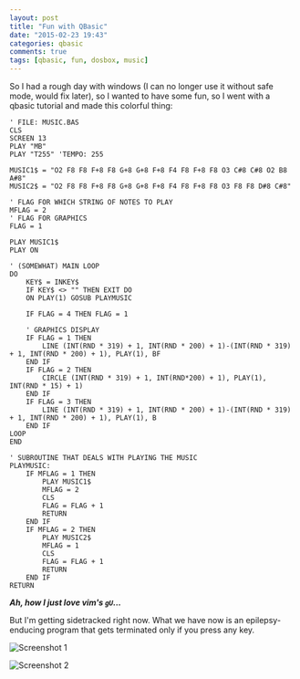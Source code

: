 ```yaml
---
layout: post
title: "Fun with QBasic"
date: "2015-02-23 19:43"
categories: qbasic
comments: true
tags: [qbasic, fun, dosbox, music]
---
```


So I had a rough day with windows (I can no longer use it without safe mode, would fix later), so I wanted to have some fun, so I went
with a qbasic tutorial and made this colorful thing:

``` basic
' FILE: MUSIC.BAS
CLS
SCREEN 13
PLAY "MB"
PLAY "T255" 'TEMPO: 255

MUSIC1$ = "O2 F8 F8 F+8 F8 G+8 G+8 F+8 F4 F8 F+8 F8 O3 C#8 C#8 O2 B8 A#8"
MUSIC2$ = "O2 F8 F8 F+8 F8 G+8 G+8 F+8 F4 F8 F+8 F8 O3 F8 F8 D#8 C#8"

' FLAG FOR WHICH STRING OF NOTES TO PLAY
MFLAG = 2
' FLAG FOR GRAPHICS
FLAG = 1

PLAY MUSIC1$
PLAY ON

' (SOMEWHAT) MAIN LOOP
DO
    KEY$ = INKEY$
    IF KEY$ <> "" THEN EXIT DO
    ON PLAY(1) GOSUB PLAYMUSIC

    IF FLAG = 4 THEN FLAG = 1

    ' GRAPHICS DISPLAY
    IF FLAG = 1 THEN
        LINE (INT(RND * 319) + 1, INT(RND * 200) + 1)-(INT(RND * 319) + 1, INT(RND * 200) + 1), PLAY(1), BF
    END IF
    IF FLAG = 2 THEN
        CIRCLE (INT(RND * 319) + 1, INT(RND*200) + 1), PLAY(1), INT(RND * 15) + 1)
    END IF
    IF FLAG = 3 THEN
        LINE (INT(RND * 319) + 1, INT(RND * 200) + 1)-(INT(RND * 319) + 1, INT(RND * 200) + 1), PLAY(1), B
    END IF
LOOP
END

' SUBROUTINE THAT DEALS WITH PLAYING THE MUSIC
PLAYMUSIC:
    IF MFLAG = 1 THEN
        PLAY MUSIC1$
        MFLAG = 2
        CLS
        FLAG = FLAG + 1
        RETURN
    END IF
    IF MFLAG = 2 THEN
        PLAY MUSIC2$
        MFLAG = 1
        CLS
        FLAG = FLAG + 1
        RETURN
    END IF
RETURN
```

***Ah, how I just love vim's `gU`...***

But I'm getting sidetracked right now. What we have now is an
epilepsy-enducing program that gets terminated only if you press any key.

![Screenshot 1][1]

![Screenshot 2][2]

[1]: http://i.imgur.com/huy9h27.png?1
[2]: http://i.imgur.com/gklGeDl.png?1
